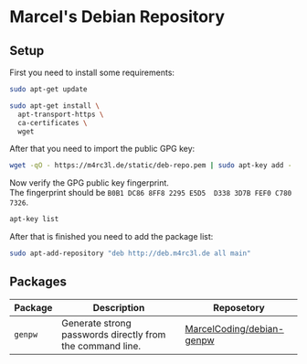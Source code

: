 # Marcel's Debian Repository

## Setup

First you need to install some requirements:
```bash
sudo apt-get update

sudo apt-get install \
  apt-transport-https \
  ca-certificates \
  wget
```

After that you need to import the public GPG key:
```bash
wget -qO - https://m4rc3l.de/static/deb-repo.pem | sudo apt-key add -
```

Now verify the GPG public key fingerprint.
<br>
The fingerprint should be `B0B1 DC86 8FF8 2295 E5D5  D338 3D7B FEF0 C780 7326`.
```bash
apt-key list
```

After that is finished you need to add the package list:
```bash
sudo apt-add-repository "deb http://deb.m4rc3l.de all main"
```

## Packages

| Package | Description | Reposetory |
|---------|-------------|------------|
| `genpw` | Generate strong passwords directly from the command line. | [MarcelCoding/debian-genpw](https://github.com/MarcelCoding/debian-genpw) |